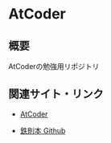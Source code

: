 # AtCoder

## 概要

AtCoderの勉強用リポジトリ

## 関連サイト・リンク

- [AtCoder](https://atcoder.jp/home)

- [鉄則本 Github](https://github.com/E869120/kyopro-tessoku)
